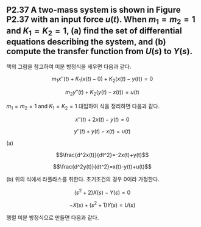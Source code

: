 ## P2.37 A two-mass system is shown in Figure P2.37 with an input force $u(t)$. When $m_1=m_2=1$ and $K_1=K_2=1$, (a) find the set of differential equations describing the system, and (b) compute the transfer function from $U(s)$ to $Y(s)$.

책의 그림을 참고하여 미분 방정식을 세우면 다음과 같다.  

$$m_1x''(t)+K_1(x(t)-0)+K_2(x(t)-y(t))=0$$

$$m_2y''(t)+K_2(y(t)-x(t))=u(t)$$

$m_1=m_2=1$ and $K_1=K_2=1$ 대입하여 식을 정리하면 다음과 같다. 

$$x''(t)+2x(t)-y(t)=0$$

$$y''(t)+y(t)-x(t)=u(t)$$

(a)

$$\frac{d^2x(t)}{dt^2}=-2x(t)+y(t)$$

$$\frac{d^2y(t)}{dt^2}=x(t)-y(t)+u(t)$$

(b) 위의 식에서 라플라스를 취한다. 초기조건의 경우 0이라 가정한다. 

$$(s^2+2)X(s)-Y(s)=0$$

$$-X(s)+(s^2+1)Y(s)=U(s)$$

행렬 미분 방정식으로 만들면 다음과 같다.  

